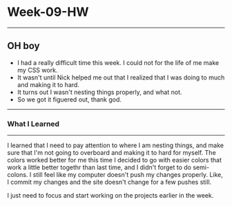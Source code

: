 # Week-09-HW
---
## OH boy
  * I had a really difficult time this week. I could not for the life of me make my CSS work.
  * It wasn't until Nick helped me out that I realized that I was doing to much and making it to hard.
  * It turns out I wasn't nesting things properly, and what not.
  * So we got it figuered out, thank god.
---
### What I Learned
---
I learned that I need to pay attention to where I am nesting things, and make sure that I'm not going to overboard and making it to hard for myself. The colors worked better for me this time I decided to go with easier colors that work a little better togethr than last time, and I didn't forget to do semi-colons. I still feel like my computer doesn't push my changes properly. Like, I commit my changes and the site doesn't change for a few pushes still.

I just need to focus and start working on the projects earlier in the week.
